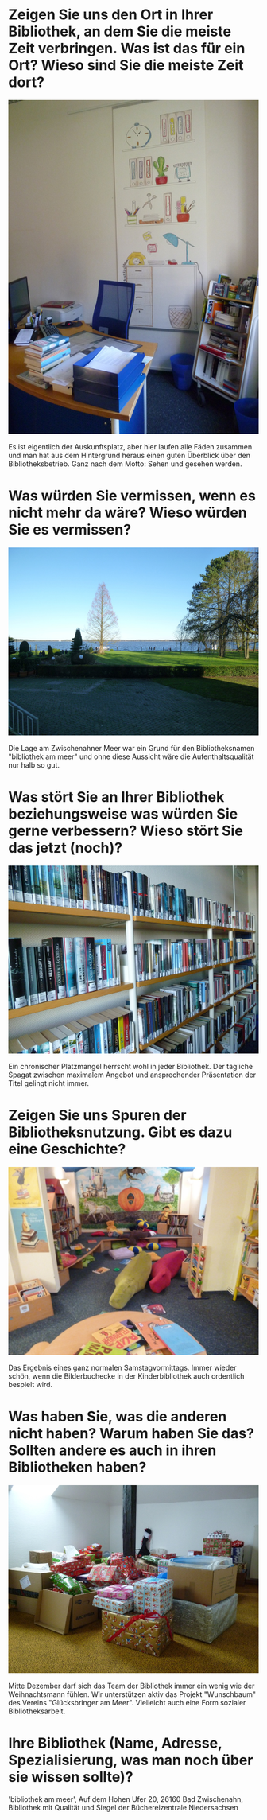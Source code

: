 Zeigen Sie uns den Ort in Ihrer Bibliothek, an dem Sie die meiste Zeit verbringen. Was ist das für ein Ort? Wieso sind Sie die meiste Zeit dort?
================================================================================================================================================

![](img/auskunft.jpg)

Es ist eigentlich der Auskunftsplatz, aber hier laufen alle Fäden
zusammen und man hat aus dem Hintergrund heraus einen guten Überblick
über den Bibliotheksbetrieb. Ganz nach dem Motto: Sehen und gesehen
werden.

Was würden Sie vermissen, wenn es nicht mehr da wäre? Wieso würden Sie es vermissen?
====================================================================================

![](img/ausblick.jpg)

Die Lage am Zwischenahner Meer war ein Grund für den Bibliotheksnamen
"bibliothek am meer" und ohne diese Aussicht wäre die
Aufenthaltsqualität nur halb so gut.

Was stört Sie an Ihrer Bibliothek beziehungsweise was würden Sie gerne verbessern? Wieso stört Sie das jetzt (noch)?
====================================================================================================================

![](img/platzmangel.jpg)

Ein chronischer Platzmangel herrscht wohl in jeder Bibliothek. Der
tägliche Spagat zwischen maximalem Angebot und ansprechender
Präsentation der Titel gelingt nicht immer.

Zeigen Sie uns Spuren der Bibliotheksnutzung. Gibt es dazu eine Geschichte?
===========================================================================

![](img/bilderbuchecke.jpg)

Das Ergebnis eines ganz normalen Samstagvormittags. Immer wieder schön,
wenn die Bilderbuchecke in der Kinderbibliothek auch ordentlich bespielt
wird.

Was haben Sie, was die anderen nicht haben? Warum haben Sie das? Sollten andere es auch in ihren Bibliotheken haben?
====================================================================================================================

![](img/projekt-wunschbaum.jpg)

Mitte Dezember darf sich das Team der Bibliothek immer ein wenig wie der
Weihnachtsmann fühlen. Wir unterstützen aktiv das Projekt "Wunschbaum"
des Vereins "Glücksbringer am Meer". Vielleicht auch eine Form
sozialer Bibliotheksarbeit.

Ihre Bibliothek (Name, Adresse, Spezialisierung, was man noch über sie wissen sollte)?
======================================================================================

'bibliothek am meer', Auf dem Hohen Ufer 20, 26160 Bad Zwischenahn,
Bibliothek mit Qualität und Siegel der Büchereizentrale Niedersachsen